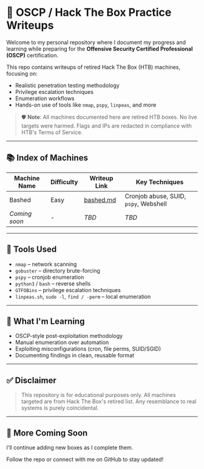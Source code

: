# 🎯 OSCP / Hack The Box Practice Writeups

Welcome to my personal repository where I document my progress and learning while preparing for the **Offensive Security Certified Professional (OSCP)** certification.

This repo contains writeups of retired Hack The Box (HTB) machines, focusing on:
- Realistic penetration testing methodology
- Privilege escalation techniques
- Enumeration workflows
- Hands-on use of tools like `nmap`, `pspy`, `linpeas`, and more

> 🛡️ **Note**: All machines documented here are retired HTB boxes. No live targets were harmed. Flags and IPs are redacted in compliance with HTB's Terms of Service.

---

## 📚 Index of Machines

| Machine Name | Difficulty | Writeup Link | Key Techniques |
|--------------|------------|--------------|----------------|
| Bashed       | Easy       | [bashed.md](/oscp_writeups/bashed.md) | Cronjob abuse, SUID, `pspy`, Webshell |
| *Coming soon*| *-*        | *TBD*        | *TBD*          |

---

## 🧰 Tools Used

- `nmap` – network scanning
- `gobuster` – directory brute-forcing
- `pspy` – cronjob enumeration
- `python3` / `bash` – reverse shells
- `GTFOBins` – privilege escalation techniques
- `linpeas.sh`, `sudo -l`, `find / -perm` – local enumeration

---

## 🧠 What I'm Learning

- OSCP-style post-exploitation methodology
- Manual enumeration over automation
- Exploiting misconfigurations (cron, file perms, SUID/SGID)
- Documenting findings in clean, reusable format

---

## ✅ Disclaimer

> This repository is for educational purposes only. All machines targeted are from Hack The Box's retired list. Any resemblance to real systems is purely coincidental.

---

## 🚧 More Coming Soon

I'll continue adding new boxes as I complete them.

Follow the repo or connect with me on GitHub to stay updated!
